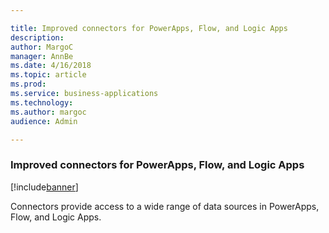 ```yaml
---

title: Improved connectors for PowerApps, Flow, and Logic Apps
description: 
author: MargoC
manager: AnnBe
ms.date: 4/16/2018
ms.topic: article
ms.prod: 
ms.service: business-applications
ms.technology: 
ms.author: margoc
audience: Admin

---
```

### Improved connectors for PowerApps, Flow, and Logic Apps

[!include[banner](../../includes/banner.md)]




Connectors provide access to a wide range of data sources in PowerApps, Flow,
and Logic Apps.
